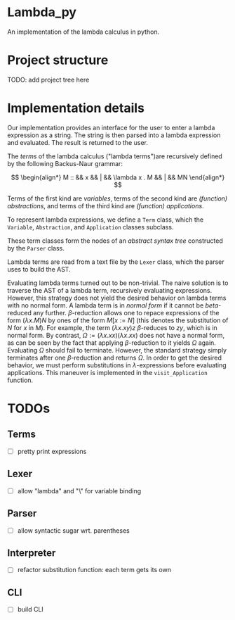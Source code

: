 # Lambda_py

An implementation of the lambda calculus in python.

# Project structure

TODO: add project tree here

# Implementation details

Our implementation provides an interface for the user to enter a lambda expression as a string.
The string is then parsed into a lambda expression and evaluated.
The result is returned to the user.

The _terms_ of the lambda calculus ("lambda terms")are recursively defined by the following Backus-Naur grammar:

$$
\begin{align*}
M :: &&  x && | && \lambda x . M && | && MN
\end{align*}
$$

Terms of the first kind are _variables_, terms of the second kind are _(function) abstractions_, and terms of the third kind are _(function) applications_.

To represent lambda expressions, we define a `Term` class, which the `Variable`, `Abstraction`, and `Application` classes subclass.

These term classes form the nodes of an _abstract syntax tree_ constructed by the `Parser` class.

Lambda terms are read from a text file by the `Lexer` class, which the parser uses to build the AST.

Evaluating lambda terms turned out to be non-trivial.
The naive solution is to traverse the AST of a lambda term, recursively evaluating expressions.
However, this strategy does not yield the desired behavior on lambda terms with no normal form.
A lambda term is in _normal form_ if it cannot be $beta$-reduced any further.
$\beta$-reduction allows one to repace expressions of the form $(\lambda x.M)N$ by ones of the form $M[x := N]$ (this denotes the substitution of $N$ for $x$ in $M$).
For example, the term $(\lambda x.xy)z$ $\beta$-reduces to $zy$, which is in normal form.
By contrast, $\Omega := (\lambda x . xx)(\lambda x. xx)$ does not have a normal form, as can be seen by the fact that applying $\beta$-reduction to it yields $\Omega$ again.
Evaluating $\Omega$ should fail to terminate.
However, the standard strategy simply terminates after one $\beta$-reduction and returns $\Omega$.
In order to get the desired behavior, we must perform substitutions in $\lambda$-expressions before evaluating applications.
This maneuver is implemented in the `visit_Application` function.

# TODOs

## Terms

- [ ] pretty print expressions

## Lexer

- [ ] allow "lambda" and "\\" for variable binding

## Parser

- [ ] allow syntactic sugar wrt. parentheses

## Interpreter

- [ ] refactor substitution function: each term gets its own

## CLI

- [ ] build CLI

